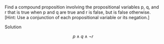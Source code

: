 Find a compound proposition involving the propositional variables p, q, and r that is true when p and q are true and r is false, but is false otherwise. [Hint: Use a conjunction of each propositional variable or its negation.]

Solution

$$p \wedge q \wedge \neg r$$